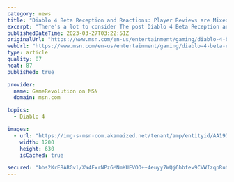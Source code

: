 ```yaml
---
category: news
title: "Diablo 4 Beta Reception and Reactions: Player Reviews are Mixed"
excerpt: "There's a lot to consider The post Diablo 4 Beta Reception and Reactions: Player Reviews are Mixed appeared first on GameRevolution."
publishedDateTime: 2023-03-27T03:22:51Z
originalUrl: "https://www.msn.com/en-us/entertainment/gaming/diablo-4-beta-reception-and-reactions-player-reviews-are-mixed/ar-AA197FvE"
webUrl: "https://www.msn.com/en-us/entertainment/gaming/diablo-4-beta-reception-and-reactions-player-reviews-are-mixed/ar-AA197FvE"
type: article
quality: 87
heat: 87
published: true

provider:
  name: GameRevolution on MSN
  domain: msn.com

topics:
  - Diablo 4

images:
  - url: "https://img-s-msn-com.akamaized.net/tenant/amp/entityid/AA197v2V.img?h=630&w=1200&m=6&q=60&o=t&l=f&f=jpg"
    width: 1200
    height: 630
    isCached: true

secured: "bhs2KrE8ARGvl/XW4FxrNPz6MNmKUEVOO++4euyy7WQj6hbfev9CVWIzqpRutsrqRah6KZviv24vRUQxj4Jbt0Rg2GfRvzsMxNIzLcNgVYjYClI7JNXkNNoMagFU14fH689bjvb1wPo0C2y5767BGRZ8ixt9WI7wtJRdAIr8/czzzUD+FusNSQS1aTWD388qts1ytfVEA3YN0r4TR4pswX7plqPbU76ALo9AKo+LFk5osc4aYxJgfH+pdcBAMvJJxzk6RQCenOBtflCSAwI94MUbRFS/V4sg8TvG3ymQpIfwhAx17uCkoKRKsY3lO6FbhZnea7W0NEEclYcAwMQoso2p/H4iJVjzoDxK8P/PTx8=;hpbQenvM5cPjcCmxfl/kVg=="
---
```



